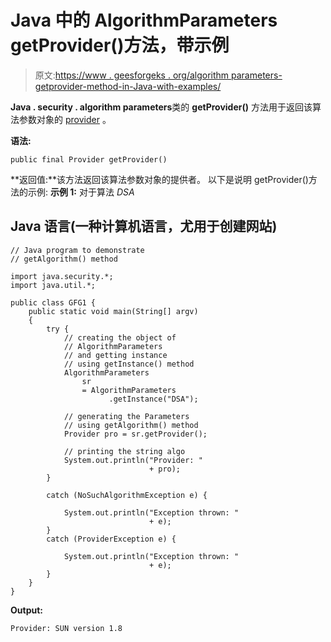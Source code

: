 # Java 中的 AlgorithmParameters getProvider()方法，带示例

> 原文:[https://www . geesforgeks . org/algorithm parameters-getprovider-method-in-Java-with-examples/](https://www.geeksforgeeks.org/algorithmparameters-getprovider-method-in-java-with-examples/)

**Java . security . algorithm parameters**类的 **getProvider()** 方法用于返回该算法参数对象的 [provider](https://www.geeksforgeeks.org/tag/java-provider/) 。

**语法:**

```
public final Provider getProvider()
```

**返回值:**该方法返回该算法参数对象的提供者。
以下是说明 getProvider()方法的示例:
**示例 1:** 对于算法 *DSA*

## Java 语言(一种计算机语言，尤用于创建网站)

```
// Java program to demonstrate
// getAlgorithm() method

import java.security.*;
import java.util.*;

public class GFG1 {
    public static void main(String[] argv)
    {
        try {
            // creating the object of
            // AlgorithmParameters
            // and getting instance
            // using getInstance() method
            AlgorithmParameters
                sr
                = AlgorithmParameters
                      .getInstance("DSA");

            // generating the Parameters
            // using getAlgorithm() method
            Provider pro = sr.getProvider();

            // printing the string algo
            System.out.println("Provider: "
                               + pro);
        }

        catch (NoSuchAlgorithmException e) {

            System.out.println("Exception thrown: "
                               + e);
        }
        catch (ProviderException e) {

            System.out.println("Exception thrown: "
                               + e);
        }
    }
}
```

**Output:** 

```
Provider: SUN version 1.8
```